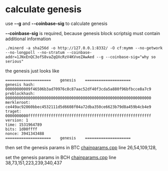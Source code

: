 # calculate genesis

use **--g** and **--coinbase-sig** to calculate genesis

**--coinbase-sig** is required, because genesis block scriptsig must contain additional information 
```
./minerd -a sha256d -o http://127.0.0.1:8332/ -O cf:mymm --no-getwork --no-longpoll --no-stratum --coinbase-addr=1JNxEnQC3ofS8vaZqQXcRzV4KVveZAwAed --g --coinbase-sig="why so serious"
```
the genesis just looks like
```
====================    genesis    ====================
genesis hash: 00000000009f46506b3ad70976c8c87aac52df40f3cda5a880f96bfbcce8a7c9
preblockhash: 0000000000000000000000000000000000000000000000000000000000000000
merkleroot: ce449ac92860bbec4532111d5d6608f04a72dba350ce6623b79d8a459b4cb4e9
traget: 0000000000ffffffffffffffffffffffffffffffffffffffffffffffffffffff
version: 1
time: 1531964789
bits: 1d00ffff
nonce: 3941343488
====================    genesis    ====================
```

then set the genesis params in BTC [chainparams.cpp](./chainparams_btc.cpp#L26) line 26,54,109,128,

set the genesis params in BCH [chainparams.cpp](./chainparams_bch.cpp#L38) line 38,73,151,223,239,340,437

